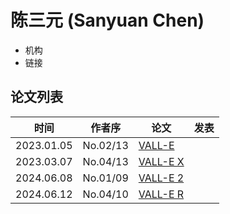 # 陈三元 (Sanyuan Chen)

- 机构
- 链接

## 论文列表

| 时间 | 作者序 | 论文 | 发表 |
|:-:|:-:|---|---|
| 2023.01.05 | No.02/13 | [VALL-E](../Models/Speech_LLM/2023.01.05_VALL-E.md) |
| 2023.03.07 | No.04/13 | [VALL-E X](../Models/Speech_LLM/2023.03.07_VALL-E_X.md) |
| 2024.06.08 | No.01/09 | [VALL-E 2](../Models/Speech_LLM/2024.06.08_VALL-E2.md) |
| 2024.06.12 | No.04/10 | [VALL-E R](../Models/Speech_LLM/2024.06.12_VALL-E_R.md) |